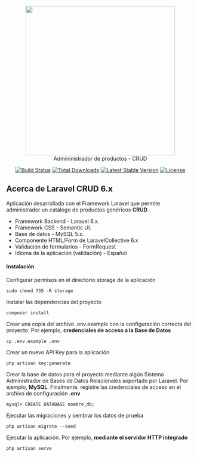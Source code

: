 <p align="center"><img src="https://res.cloudinary.com/dtfbvvkyp/image/upload/v1566331377/laravel-logolockup-cmyk-red.svg" width="400"><br />
Admininistrador de productos - CRUD</p>

<p align="center">
<a href="https://travis-ci.org/laravel/framework"><img src="https://travis-ci.org/laravel/framework.svg" alt="Build Status"></a>
<a href="https://packagist.org/packages/laravel/framework"><img src="https://poser.pugx.org/laravel/framework/d/total.svg" alt="Total Downloads"></a>
<a href="https://packagist.org/packages/laravel/framework"><img src="https://poser.pugx.org/laravel/framework/v/stable.svg" alt="Latest Stable Version"></a>
<a href="https://packagist.org/packages/laravel/framework"><img src="https://poser.pugx.org/laravel/framework/license.svg" alt="License"></a>
</p>

## Acerca de Laravel CRUD 6.x

Aplicación desarrollada con el Framework Laravel que permite administrador un catálogo de productos genéricos **CRUD**.

- Framework Backend - Laravel 6.x.
- Framework CSS - Semantic UI.
- Base de datos - MySQL 5.x.
- Componente HTML/Form de LaravelCollective 6.x
- Validación de formularios - FormRequest
- Idioma de la aplicación (validación) - Español

#### Instalación

Configurar permisos en el directorio storage de la aplicación
```
sudo chmod 755 -R storage
```

Instalar las dependencias del proyecto
```
composer install
```

Crear una copia del archivo .env.example con la configuración correcta del proyecto. Por ejemplo, **credenciales de acceso a la Base de Datos**
```
cp .env.example .env
```

Crear un nuevo API Key para la aplicación
```
php artisan key:generate
``` 

Crear la base de datos para el proyecto mediante algún Sistema Administrador de Bases de Datos Relacionales soportado por Laravel. Por ejemplo, **MySQL**. Finalmente, registre las credenciales de acceso en el archivo de configuración **.env**
```
mysql> CREATE DATABASE nombre_db;
```

Ejecutar las migraciones y sembrar los datos de prueba
```
php artisan migrate --seed
```

Ejecutar la aplicación. Por ejemplo, **mediante el servidor HTTP integrado**
```
php artisan serve
```